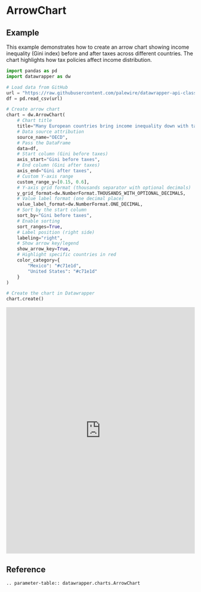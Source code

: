 # ArrowChart

## Example

This example demonstrates how to create an arrow chart showing income inequality (Gini index) before and after taxes across different countries. The chart highlights how tax policies affect income distribution.

```python
import pandas as pd
import datawrapper as dw

# Load data from GitHub
url = "https://raw.githubusercontent.com/palewire/datawrapper-api-classes/main/tests/samples/arrow/inequality.csv"
df = pd.read_csv(url)

# Create arrow chart
chart = dw.ArrowChart(
    # Chart title
    title="Many European countries bring income inequality down with taxes. The US and Mexico: Not so much.",
    # Data source attribution
    source_name="OECD",
    # Pass the DataFrame
    data=df,
    # Start column (Gini before taxes)
    axis_start="Gini before taxes",
    # End column (Gini after taxes)
    axis_end="Gini after taxes",
    # Custom Y-axis range
    custom_range_y=[0.15, 0.6],
    # Y-axis grid format (thousands separator with optional decimals)
    y_grid_format=dw.NumberFormat.THOUSANDS_WITH_OPTIONAL_DECIMALS,
    # Value label format (one decimal place)
    value_label_format=dw.NumberFormat.ONE_DECIMAL,
    # Sort by the start column
    sort_by="Gini before taxes",
    # Enable sorting
    sort_ranges=True,
    # Label position (right side)
    labeling="right",
    # Show arrow key/legend
    show_arrow_key=True,
    # Highlight specific countries in red
    color_category={
        "Mexico": "#c71e1d",
        "United States": "#c71e1d"
    }
)

# Create the chart in Datawrapper
chart.create()
```

<iframe title="Many European countries bring income inequality down with taxes. The US and Mexico: Not so much." aria-label="Arrow Plot" id="datawrapper-chart-cjX4C" src="https://datawrapper.dwcdn.net/cjX4C/1/" scrolling="no" frameborder="0" style="width: 0; min-width: 100% !important; border: none;" height="656" data-external="1"></iframe><script type="text/javascript">!function(){"use strict";window.addEventListener("message",(function(a){if(void 0!==a.data["datawrapper-height"]){var e=document.querySelectorAll("iframe");for(var t in a.data["datawrapper-height"])for(var r=0;r<e.length;r++)if(e[r].contentWindow===a.source){var i=a.data["datawrapper-height"][t]+"px";e[r].style.height=i}}}))}();
</script>

## Reference

```{eval-rst}
.. parameter-table:: datawrapper.charts.ArrowChart
